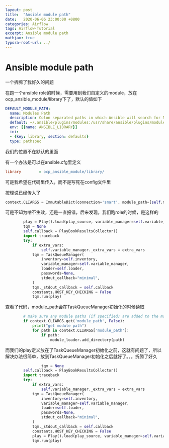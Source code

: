 ```yaml
---
layout: post
title:  "Ansible module path"
date:   2020-06-06 23:00:00 +0800
categories: Airflow
tags: Airflow-Tutorial
excerpt: Ansible module path
mathjax: true
typora-root-url: ../
---
```


# Ansible module path

一个折腾了我好久的问题

在跑一个ansible role的时候，需要用到我们自定义的module，放在ocp_ansible_module/library下了，默认的值如下

```yaml
DEFAULT_MODULE_PATH:
  name: Modules Path
  description: Colon separated paths in which Ansible will search for Modules.
  default: ~/.ansible/plugins/modules:/usr/share/ansible/plugins/modules
  env: [{name: ANSIBLE_LIBRARY}]
  ini:
  - {key: library, section: defaults}
  type: pathspec
```

我们的位置不在默认的里面

有一个办法是可以在ansible.cfg里定义

```ini
library        = ocp_ansible_module/library/
```

可是我希望在代码里传入，而不是写死在config文件里

按理说已经传入了

```python
context.CLIARGS = ImmutableDict(connection='smart', module_path=[self.module_path],
```

可是不知为啥不生效，还是一直报错，后来发现，我们跑role的时候，是这样的

```python
        play = Play().load(play_source, variable_manager=self.variable_manager, loader=self.loader)
        tqm = None
        self.callback = PlayBookResultsCollector()
        import traceback
        try:
            if extra_vars:
                self.variable_manager._extra_vars = extra_vars
            tqm = TaskQueueManager(
                inventory=self.inventory,
                variable_manager=self.variable_manager,
                loader=self.loader,
                passwords=None,
                stdout_callback="minimal",
            )
            tqm._stdout_callback = self.callback
            constants.HOST_KEY_CHECKING = False
            tqm.run(play)
```

查看了代码，module_path会在TaskQueueManager初始化的时候读取

```python
        # make sure any module paths (if specified) are added to the module_loader
        if context.CLIARGS.get('module_path', False):
            print("get module path")
            for path in context.CLIARGS['module_path']:
                if path:
                    module_loader.add_directory(path)
```

而我们的play定义放在了TaskQueueManager初始化之前，这就有问题了，所以解决办法很简单，放到TaskQueueManager初始化之后就好了。。。折腾了好久

```python
				tqm = None
        self.callback = PlayBookResultsCollector()
        import traceback
        try:
            if extra_vars:
                self.variable_manager._extra_vars = extra_vars
            tqm = TaskQueueManager(
                inventory=self.inventory,
                variable_manager=self.variable_manager,
                loader=self.loader,
                passwords=None,
                stdout_callback="minimal",
            )
            tqm._stdout_callback = self.callback
            constants.HOST_KEY_CHECKING = False
            play = Play().load(play_source, variable_manager=self.variable_manager, loader=self.loader)
            tqm.run(play)
```

